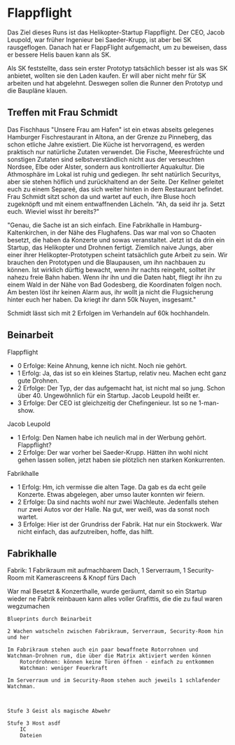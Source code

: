 # Flappflight

Das Ziel dieses Runs ist das Helikopter-Startup Flappflight.
Der CEO, Jacob Leupold, war früher Ingenieur bei Saeder-Krupp, ist aber bei SK rausgeflogen.
Danach hat er FlappFlight aufgemacht, um zu beweisen, dass er bessere Helis bauen kann als SK.

Als SK feststellte, dass sein erster Prototyp tatsächlich besser ist als was SK anbietet, wollten sie den Laden kaufen.
Er will aber nicht mehr für SK arbeiten und hat abgelehnt.
Deswegen sollen die Runner den Prototyp und die Baupläne klauen.

## Treffen mit Frau Schmidt

Das Fischhaus "Unsere Frau am Hafen" ist ein etwas abseits gelegenes Hamburger Fischrestaurant in Altona, an der Grenze zu Pinneberg, das schon etliche Jahre existiert.
Die Küche ist hervorragend, es werden praktisch nur natürliche Zutaten verwendet.
Die Fische, Meeresfrüchte und sonstigen Zutaten sind selbstverständlich nicht aus der verseuchten Nordsee, Elbe oder Alster, sondern aus kontrollierter Aquakultur.
Die Athmosphäre im Lokal ist ruhig und gediegen. Ihr seht natürlich Securitys, aber sie stehen höflich und zurückhaltend an der Seite.
Der Kellner geleitet euch zu einem Separeé, das sich weiter hinten in dem Restaurant befindet. 
Frau Schmidt sitzt schon da und wartet auf euch, ihre Bluse hoch zugeknöpft und mit einem entwaffnenden Lächeln.
"Ah, da seid ihr ja. Setzt euch. Wieviel wisst ihr bereits?"

"Genau, die Sache ist an sich einfach.
Eine Fabrikhalle in Hamburg-Kaltenkirchen, in der Nähe des Flughafens.
Das war mal von so Chaoten besetzt, die haben da Konzerte und sowas veranstaltet.
Jetzt ist da drin ein Startup, das Helikopter und Drohnen fertigt.
Ziemlich naive Jungs, aber einer ihrer Helikopter-Prototypen scheint tatsächlich gute Arbeit zu sein.
Wir brauchen den Prototypen und die Blaupausen, um ihn nachbauen zu können.
Ist wirklich dürftig bewacht, wenn ihr nachts reingeht, solltet ihr nahezu freie Bahn haben.
Wenn ihr ihn und die Daten habt, fliegt ihr ihn zu einem Wald in der Nähe von Bad Godesberg, die Koordinaten folgen noch.
Am besten löst ihr keinen Alarm aus, ihr wollt ja nicht die Flugsicherung hinter euch her haben.
Da kriegt ihr dann 50k Nuyen, insgesamt."

Schmidt lässt sich mit 2 Erfolgen im Verhandeln auf 60k hochhandeln.

## Beinarbeit

Flappflight
* 0 Erfolge: Keine Ahnung, kenne ich nicht. Noch nie gehört.
* 1 Erfolg:  Ja, das ist so ein kleines Startup, relativ neu. Machen echt ganz gute Drohnen.
* 2 Erfolge: Der Typ, der das aufgemacht hat, ist nicht mal so jung. Schon über 40. Ungewöhnlich für ein Startup. Jacob Leupold heißt er.
* 3 Erfolge: Der CEO ist gleichzeitig der Chefingenieur. Ist so ne 1-man-show.

Jacob Leupold
* 1 Erfolg:  Den Namen habe ich neulich mal in der Werbung gehört. Flappflight?
* 2 Erfolge: Der war vorher bei Saeder-Krupp. Hätten ihn wohl nicht gehen lassen sollen, jetzt haben sie plötzlich nen starken Konkurrenten.

Fabrikhalle
* 1 Erfolg:  Hm, ich vermisse die alten Tage. Da gab es da echt geile Konzerte. Etwas abgelegen, aber umso lauter konnten wir feiern.
* 2 Erfolge: Da sind nachts wohl nur zwei Wachleute. Jedenfalls stehen nur zwei Autos vor der Halle. Na gut, wer weiß, was da sonst noch wartet.
* 3 Erfolge: Hier ist der Grundriss der Fabrik. Hat nur ein Stockwerk. War nicht einfach, das aufzutreiben, hoffe, das hilft.

## Fabrikhalle



Fabrik: 1 Fabrikraum mit aufmachbarem Dach, 1 Serverraum, 1 Security-Room mit Kamerascreens & Knopf fürs Dach

War mal Besetzt & Konzerthalle, wurde geräumt, damit so ein Startup wieder ne Fabrik reinbauen kann
    alles voller Grafittis, die die zu faul waren wegzumachen

    Blueprints durch Beinarbeit

    2 Wachen watscheln zwischen Fabrikraum, Serverraum, Security-Room hin und her

    Im Fabrikraum stehen auch ein paar bewaffnete Rotorrohnen und Watchman-Drohnen rum, die über die Matrix aktiviert werden können
        Rotordrohnen: können keine Türen öffnen - einfach zu entkommen
        Watchman: weniger Feuerkraft

    Im Serverraum und im Security-Room stehen auch jeweils 1 schlafender Watchman.



    Stufe 3 Geist als magische Abwehr

    Stufe 3 Host asdf
        IC
        Dateien
        
